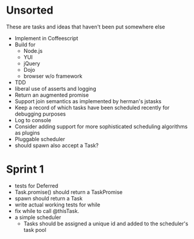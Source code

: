 Unsorted
========
These are tasks and ideas that haven't been put somewhere else

* Implement in Coffeescript
* Build for
  * Node.js
  * YUI
  * jQuery
  * Dojo
  * browser w/o framework
* TDD
* liberal use of asserts and logging
* Return an augmented promise
* Support join semantics as implemented by herman's jstasks
* Keep a record of which tasks have been scheduled recently for debugging purposes
* Log to console
* Consider adding support for more sophisticated scheduling algorithms as plugins
* Pluggable scheduler
* should spawn also accept a Task?

Sprint 1
========
* tests for Deferred
* Task.promise() should return a TaskPromise
* spawn should return a Task
* write actual working tests for while
* fix while to call @thisTask.<deferredfn>
* a simple scheduler
  * Tasks should be assigned a unique id and added to the scheduler's task pool
